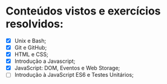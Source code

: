 # Conteúdos vistos e exercícios resolvidos:

- [X] Unix e Bash;
- [X] Git e GitHub;
- [X] HTML e CSS;
- [X] Introdução a Javascript;
- [X] JavaScript: DOM, Eventos e Web Storage;
- [ ] Introdução à JavaScript ES6 e Testes Unitários;
